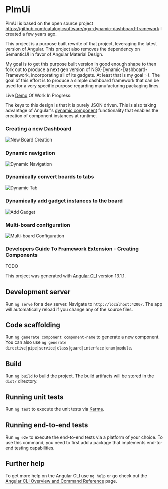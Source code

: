 # PlmUi


PlmUI is based on the open source project https://github.com/catalogicsoftware/ngx-dynamic-dashboard-framework I created a few years ago. 

This project is a purpose built rewrite of that project, leveraging the latest version of Angular. This project also removes the dependency on SemanticUI in favor of Angular Material Design. 

My goal is to get this purpose built version in good enough shape to then fork out to produce a next gen version of NGX-Dynamic-Dashboard-Framework, incorporating all of its gadgets. At least that is my goal :-). The goal of this effort is to produce a simple dashboard framework that can be used for a very specific purpose regarding manufacturing packaging lines. 

Live [Demo](https://plm.netlify.app/) Of Work In Progress:


The keys to this design is that it is purely JSON driven. This is also taking advantage of Angular's [dynamic component](https://angular.io/guide/dynamic-component-loader) functionality that enables the creation of component instances at runtime. 


### Creating a new Dashboard
![New Board Creation](https://github.com/jayhamilton/plm-ui/blob/main/documentation/new_board.gif)

### Dynamic navigation
![Dynamic Navigation](https://github.com/jayhamilton/plm-ui/blob/main/documentation/dynamic_navigation.gif)

### Dynamically convert boards to tabs
![Dynamic Tab](https://github.com/jayhamilton/plm-ui/blob/main/documentation/dynamic_tab.gif)

### Dynamically add gadget instances to the board
![Add Gadget](https://github.com/jayhamilton/plm-ui/blob/main/documentation/add_gadget.gif)

### Multi-board configuration
![Multi-board Configuration](https://github.com/jayhamilton/plm-ui/blob/main/documentation/gadget_layout.gif)


### Developers Guide To Framework Extension - Creating Components
TODO


This project was generated with [Angular CLI](https://github.com/angular/angular-cli) version 13.1.1.

## Development server

Run `ng serve` for a dev server. Navigate to `http://localhost:4200/`. The app will automatically reload if you change any of the source files.

## Code scaffolding

Run `ng generate component component-name` to generate a new component. You can also use `ng generate directive|pipe|service|class|guard|interface|enum|module`.

## Build

Run `ng build` to build the project. The build artifacts will be stored in the `dist/` directory.

## Running unit tests

Run `ng test` to execute the unit tests via [Karma](https://karma-runner.github.io).

## Running end-to-end tests

Run `ng e2e` to execute the end-to-end tests via a platform of your choice. To use this command, you need to first add a package that implements end-to-end testing capabilities.

## Further help

To get more help on the Angular CLI use `ng help` or go check out the [Angular CLI Overview and Command Reference](https://angular.io/cli) page.
